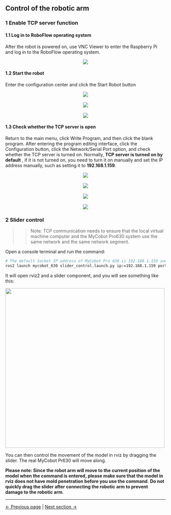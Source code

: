 ## Control of the robotic arm

### 1 Enable TCP server function

#### 1.1 Log in to RoboFlow operating system

After the robot is powered on, use VNC Viewer to enter the Raspberry Pi and log in to the RoboFlow operating system.

<div align=center><img src="../../resources/11-ApplicationBaseROS/robotflow1.png"></div>

#### 1.2 Start the robot

Enter the configuration center and click the Start Robot button

<div align=center><img src="../../resources/11-ApplicationBaseROS/robotflow2.png"></div>
<br>
<div align=center><img src="../../resources/11-ApplicationBaseROS/robotflow3.png"></div>
<br>
<div align=center><img src="../../resources/11-ApplicationBaseROS/robotflow4.png"></div>

#### 1.3 Check whether the TCP server is open

Return to the main menu, click Write Program, and then click the blank program. After entering the program editing interface, click the Configuration button, click the Network/Serial Port option, and check whether the TCP server is turned on. Normally, **TCP server is turned on by default** , if it is not turned on, you need to turn it on manually and set the IP address manually, such as setting it to **192.168.1.159**.

<div align=center><img src="../../resources/11-ApplicationBaseROS/robotflow5.png"></div>
<br>
<div align=center><img src="../../resources/11-ApplicationBaseROS/robotflow6.png"></div>
<br>
<div align=center><img src="../../resources/11-ApplicationBaseROS/robotflow7.png"></div>
<br>
<div align=center><img src="../../resources/11-ApplicationBaseROS/robotflow8.png"></div>

### 2 Slider control

>>Note: TCP communication needs to ensure that the local virtual machine computer and the MyCobot Pro630 system use the same network and the same network segment.

Open a console terminal and run the command:

```bash
# The default Socket IP address of MyCobot Pro 630 is 192.168.1.159 and the port number is 5001. If it is inconsistent, it can be modified according to the actual IP address.
ros2 launch mycobot_630 slider_control.launch.py ip:=192.168.1.159 port:=5001
```

It will open rviz2 and a slider component, and you will see something like this:

<img src =../../resources/11-ApplicationBaseROS/pro630_slider_control.png
width ="500" align ="center">

You can then control the movement of the model in rviz by dragging the slider. The real MyCobot Pr630 will move along.

**Please note: Since the robot arm will move to the current position of the model when the command is entered, please make sure that the model in rviz does not have mold penetration before you use the command**.
**Do not quickly drag the slider after connecting the robotic arm to prevent damage to the robotic arm**.

---

[← Previous page](11.2.3-Rviz2Introduction.md) | [Next section →](../../7-ExamplesRobotsUsing/7-ExamplesRobotsUsing.md)